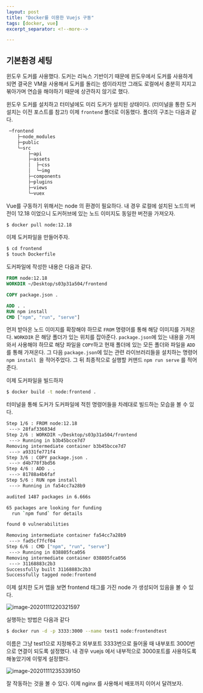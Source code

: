 ```yaml
---
layout: post
title: "Docker를 이용한 Vuejs 구동"
tags: [docker, vue]
excerpt_separator: <!--more-->

---
```


## 기본환경 세팅

윈도우 도커를 사용했다. 도커는 리눅스 기반이기 때문에 윈도우에서 도커를 사용하게 되면 결국은 VM을 사용해서 도커를 돌리는 셈이라지만 그래도 로컬에서 충분히 지지고 볶아가며 연습을 해야하기 때문에 상관하지 않기로 했다. 

윈도우 도커를 설치하고 터미널에도 미리 도커가 설치된 상태이다. (터미널을 통한 도커설치는 이전 포스트를 참고!) 이제 `frontend` 폴더로 이동했다. 폴더의 구조는 다음과 같다.

<!--more-->

```bash
 ─frontend
    ├─node_modules
    ├─public
    └─src
        ├─api
        ├─assets
        │  ├─css
        │  └─img
        ├─components
        ├─plugins
        ├─views
        └─vuex
```


Vue를 구동하기 위해서는 node 의 환경이 필요하다. 내 경우 로컬에 설치된 노드의 버전이 12.18 이었으니 도커허브에 있는 노드 이미지도 동일한 버전을 가져오자. 

```bash
$ docker pull node:12.18
```

이제 도커파일을 만들어주자.

```bash
$ cd frontend
$ touch Dockerfile
```

도커파일에 작성한 내용은 다음과 같다.

```dockerfile
FROM node:12.18
WORKDIR ~/Desktop/s03p31a504/frontend

COPY package.json .

ADD . .
RUN npm install
CMD ["npm", "run", "serve"]
```

먼저 받아온 노드 이미지를 확장해야 하므로 `FROM` 명령어를 통해 해당 이미지를 가져온다. `WORKDIR` 은 해당 폴더가 있는 위치를 잡아준다. `package.json`에 있는 내용을 가져와서 사용해야 하므로 해당 파일을 `COPY`하고 현재 폴더에 있는 모든 폴더와 파일을 `ADD`를 통해 가져온다. 그 다음 `package.json`에 있는 관련 라이브러리들을 설치하는 명령어 `npm install `을 적어주었다. 그 뒤 최종적으로 실행할 커맨드 `npm run serve` 를 적어준다.

이제 도커파일을 빌드하자

```bash
$ docker build -t node:frontend .
```

터미널을 통해 도커가 도커파일에 적힌 명령어들을 차례대로 빌드하는 모습을 볼 수 있다.

```bash
Step 1/6 : FROM node:12.18
 ---> 28faf336034d
Step 2/6 : WORKDIR ~/Desktop/s03p31a504/frontend
 ---> Running in b3b45bcce7d7
Removing intermediate container b3b45bcce7d7
 ---> a9331fe771f4
Step 3/6 : COPY package.json .
 ---> d4b778f3bd56
Step 4/6 : ADD . .
 ---> 81788a4b6faf
Step 5/6 : RUN npm install
 ---> Running in fa54cc7a28b9

audited 1487 packages in 6.666s

65 packages are looking for funding
  run `npm fund` for details

found 0 vulnerabilities

Removing intermediate container fa54cc7a28b9
 ---> fad5cf7fcf04
Step 6/6 : CMD ["npm", "run", "serve"]
 ---> Running in 038805fca056
Removing intermediate container 038805fca056
 ---> 31168883c2b3
Successfully built 31168883c2b3
Successfully tagged node:frontend
```

이제 설치한 도커 앱을 보면 frontend 태그를 가진 node 가 생성되어 있음을 볼 수 있다. 

![image-20201111220321597](C:\Users\multicampus\AppData\Roaming\Typora\typora-user-images\image-20201111220321597.png)

실행하는 방법은 다음과 같다

```bash
$ docker run -d -p 3333:3000 --name test1 node:frontendtest
```

이름은 그냥 test1으로 지정해주고 외부포트 3333번으로 들어올 때 내부포트 3000번으로 연결이 되도록 설정했다. 내 경우 vuejs 에서 내부적으로 3000포트를 사용하도록 해놓았기에 이렇게 설정했다. 

![image-20201111235339150](C:\Users\multicampus\AppData\Roaming\Typora\typora-user-images\image-20201111235339150.png)

잘 작동하는 것을 볼 수 있다. 이제 nginx 를 사용해서 배포까지 이어서 달려보자.
